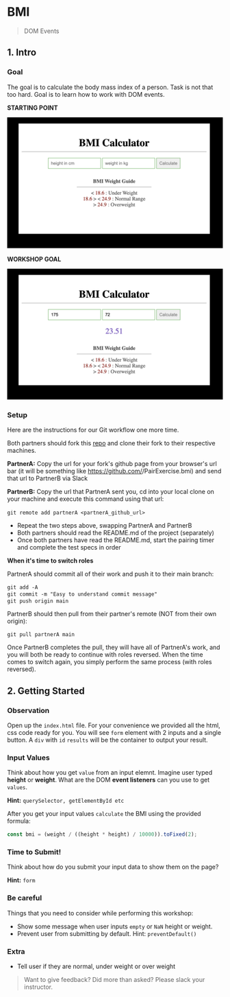 # BMI

> DOM Events

## 1. Intro

### Goal

The goal is to calculate the body mass index of a person. Task is not that too hard. Goal is to learn how to work with DOM events.

**STARTING POINT**

![start](../../_media/workshops/bmi/bmi-start.png)

**WORKSHOP GOAL**

![goal](../../_media/workshops/bmi/bmi-result.png)

### Setup

Here are the instructions for our Git workflow one more time.

Both partners should fork this [repo](https://github.com/urakymzhan/bmi) and clone their fork to their respective machines.

**PartnerA:** Copy the url for your fork's github page from your browser's url bar (it will be something like https://github.com/<PartnerA>/PairExercise.bmi) and send that url to PartnerB via Slack

**PartnerB:** Copy the url that PartnerA sent you, cd into your local clone on your machine and execute this command using that url:

`git remote add partnerA <partnerA_github_url>`

- Repeat the two steps above, swapping PartnerA and PartnerB
- Both partners should read the README.md of the project (separately)
- Once both partners have read the README.md, start the pairing timer and complete the test specs in order

**When it's time to switch roles**

PartnerA should commit all of their work and push it to their main branch:

```
git add -A
git commit -m "Easy to understand commit message"
git push origin main
```

PartnerB should then pull from their partner's remote (NOT from their own origin):

```
git pull partnerA main
```

Once PartnerB completes the pull, they will have all of PartnerA's work, and you will both be ready to continue with roles reversed. When the time comes to switch again, you simply perform the same process (with roles reversed).

## 2. Getting Started

### Observation

Open up the `index.html` file. For your convenience we provided all the html, css code ready for you.
You will see `form` element with 2 inputs and a single button.
A `div` with `id` `results` will be the container to output your result.

### Input Values

Think about how you get `value` from an input elemnt. Imagine user typed **height** or **weight**. What are the DOM **event listeners** can you use to get `values`.

**Hint:** `querySelector, getElementById etc`

After you get your input values `calculate` the BMI using the provided formula:

```javascript
const bmi = (weight / ((height * height) / 10000)).toFixed(2);
```

### Time to Submit!

Think about how do you submit your input data to show them on the page?

**Hint:** `form`

### Be careful

Things that you need to consider while performing this workshop:

- Show some message when user inputs `empty` or `NaN` height or weight.
- Prevent user from submitting by default. Hint: `preventDefault()`

### Extra

- Tell user if they are normal, under weight or over weight

> Want to give feedback? Did more than asked? Please slack your instructor.
